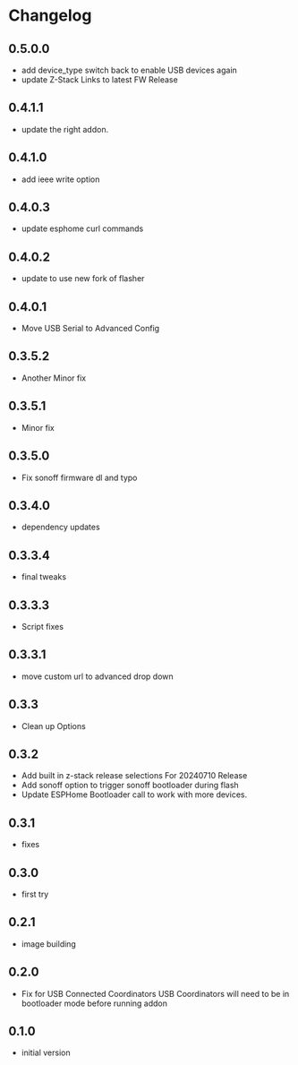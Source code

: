 # Changelog

## 0.5.0.0
- add device_type switch back to enable USB devices again
- update Z-Stack Links to latest FW Release

## 0.4.1.1
- update the right addon. 

## 0.4.1.0
- add ieee write option

## 0.4.0.3
- update esphome curl commands

## 0.4.0.2
- update to use new fork of flasher

## 0.4.0.1
- Move USB Serial to Advanced Config

## 0.3.5.2
- Another Minor fix

## 0.3.5.1
- Minor fix

## 0.3.5.0
- Fix sonoff firmware dl and typo

## 0.3.4.0
- dependency updates

## 0.3.3.4
- final tweaks

## 0.3.3.3
- Script fixes

## 0.3.3.1
- move custom url to advanced drop down

## 0.3.3
- Clean up Options

## 0.3.2
- Add built in z-stack release selections For 20240710 Release
- Add sonoff option to trigger sonoff bootloader during flash
- Update ESPHome Bootloader call to work with more devices.

## 0.3.1
- fixes

## 0.3.0
- first try

## 0.2.1

- image building

## 0.2.0

- Fix for USB Connected Coordinators 
  USB Coordinators will need to be in bootloader mode before running addon

## 0.1.0

- initial version
